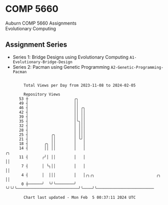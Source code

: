 # COMP 5660
Auburn COMP 5660 Assignments  
Evolutionary Computing

## Assignment Series
- Series 1: Bridge Designs using Evolutionary Computing `A1-Evolutionary-Bridge-Design`
- Series 2: Pacman using Genetic Programming `A2-Genetic-Programming-Pacman`

```

        Total Views per Day from 2023-11-08 to 2024-02-05

        Repository Views
      53 ┼                    ╭╮
      49 ┤                    ││
      46 ┤                    ││ ╭╮
      42 ┤                    ││ ││
      39 ┤                    ││ ││
      35 ┤                    │╰╮││
      32 ┤                    │ │││
      28 ┤                    │ │││
      25 ┤          ╭╮        │ │││
      21 ┤          ││        │ ╰╯│
      18 ┤       ╭╮ ││        │   │
      14 ┤       ││ ││        │   │                                     ╭╮
      11 ┤      ╭╯│ ││        │   │                                     ││
       7 ┤      │ ╰╮││        │   │                                     ││
       4 ┤      │  │││        │   │╭╮╭╮                           ╭╮    ││
       0 ┼──────╯  ╰╯╰────────╯   ╰╯╰╯╰───────────────────────────╯╰────╯╰─────────────────────────

        Chart last updated - Mon Feb  5 00:37:11 2024 UTC
        
```
